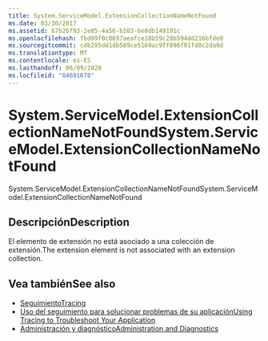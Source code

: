```yaml
---
title: System.ServiceModel.ExtensionCollectionNameNotFound
ms.date: 03/30/2017
ms.assetid: 67b26f93-2e85-4a56-b103-6e8db149191c
ms.openlocfilehash: fbd09f0c0697aeafce18b59c28b594dd216bfde0
ms.sourcegitcommit: cdb295dd1db589ce5169ac9ff096f01fd0c2da9d
ms.translationtype: MT
ms.contentlocale: es-ES
ms.lasthandoff: 06/09/2020
ms.locfileid: "84601678"
---
```

# <a name="systemservicemodelextensioncollectionnamenotfound"></a><span data-ttu-id="aa35a-102">System.ServiceModel.ExtensionCollectionNameNotFound</span><span class="sxs-lookup"><span data-stu-id="aa35a-102">System.ServiceModel.ExtensionCollectionNameNotFound</span></span>
<span data-ttu-id="aa35a-103">System.ServiceModel.ExtensionCollectionNameNotFound</span><span class="sxs-lookup"><span data-stu-id="aa35a-103">System.ServiceModel.ExtensionCollectionNameNotFound</span></span>  
  
## <a name="description"></a><span data-ttu-id="aa35a-104">Descripción</span><span class="sxs-lookup"><span data-stu-id="aa35a-104">Description</span></span>  
 <span data-ttu-id="aa35a-105">El elemento de extensión no está asociado a una colección de extensión.</span><span class="sxs-lookup"><span data-stu-id="aa35a-105">The extension element is not associated with an extension collection.</span></span>  
  
## <a name="see-also"></a><span data-ttu-id="aa35a-106">Vea también</span><span class="sxs-lookup"><span data-stu-id="aa35a-106">See also</span></span>

- [<span data-ttu-id="aa35a-107">Seguimiento</span><span class="sxs-lookup"><span data-stu-id="aa35a-107">Tracing</span></span>](index.md)
- [<span data-ttu-id="aa35a-108">Uso del seguimiento para solucionar problemas de su aplicación</span><span class="sxs-lookup"><span data-stu-id="aa35a-108">Using Tracing to Troubleshoot Your Application</span></span>](using-tracing-to-troubleshoot-your-application.md)
- [<span data-ttu-id="aa35a-109">Administración y diagnóstico</span><span class="sxs-lookup"><span data-stu-id="aa35a-109">Administration and Diagnostics</span></span>](../index.md)

